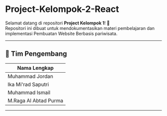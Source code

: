 # Project-Kelompok-2-React

Selamat datang di repositori **Project Kelompok 1**! 🎉  
Repositori ini dibuat untuk mendokumentasikan materi pembelajaran dan implementasi Pembuatan Website Berbasis pariwisata.

---

## 👥 Tim Pengembang

| Nama Lengkap             |
|--------------------------|
| Muhammad Jordan          |
| Ika Mi'rad Saputri       |
| Muhammad Ismail          |
| M.Raga Al Abtad Purma    | 

---
